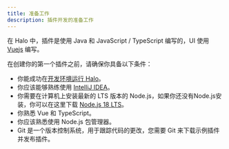 ```yaml
---
title: 准备工作
description: 插件开发的准备工作
---
```


在 Halo 中，插件是使用 Java 和 JavaScript / TypeScript 编写的，UI 使用 [Vuejs](https://vuejs.org) 编写。

在创建你的第一个插件之前，请确保你具备以下条件：

- 你能成功在[开发环境运行 Halo](../core/run.md)。
- 你应该能够熟练使用 [IntelliJ IDEA](https://www.jetbrains.com/idea)。
- 你需要在计算机上安装最新的 LTS 版本的 Node.js，如果你还没有Node.js安装，你可以在这里下载 [Node.js 18 LTS](https://nodejs.org/)。
- 你熟悉 Vue 和 TypeScript。
- 你应该熟悉使用 Node.js 包管理器。
- Git 是一个版本控制系统，用于跟踪代码的更改，您需要 Git 来下载示例插件并发布插件。
